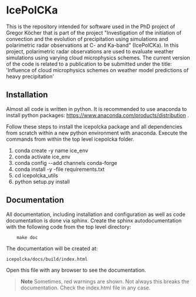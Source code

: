 # IcePolCKa
This is the repository intended for software used in the PhD project of Gregor Köcher that is part of the project 
"Investigation of the initiation of convection and the evolution of precipitation using simulations and 
polarimetric radar observations at C- and Ka-band" (IcePolCKa). In this project, polarimetric radar observations 
are used to evaluate weather simulations using varying cloud microphysics schemes. 
The current version of the code is related to a publication to be submitted under the title: 
'Influence of cloud microphysics schemes on weather model predictions of heavy precipitation'

## Installation
Almost all code is written in python. It is recommended to use anaconda to install python packages:
https://www.anaconda.com/products/distribution .

Follow these steps to install the icepolcka package and all dependencies from scratch within a new 
python environment with anaconda. Execute the commands from within the top level icepolcka folder.

1. conda create -y name ice_env
2. conda activate ice_env
3. conda config --add channels conda-forge
4. conda install -y -file requirements.txt
5. cd icepolcka_utils
6. python setup.py install

## Documentation
All documentation, including installation and configuration as well as code documentation is 
done via sphinx. Create the sphinx autodocumentation with the following code from the top level
directory:

```
    make doc
```

The documentation will be created at:

    icepolcka/docs/build/index.html

Open this file with any browser to see the documentation.

> **Note**
> Sometimes, red warnings are shown. Not always this breaks the documentation. Check the index.html
> file in any case.
